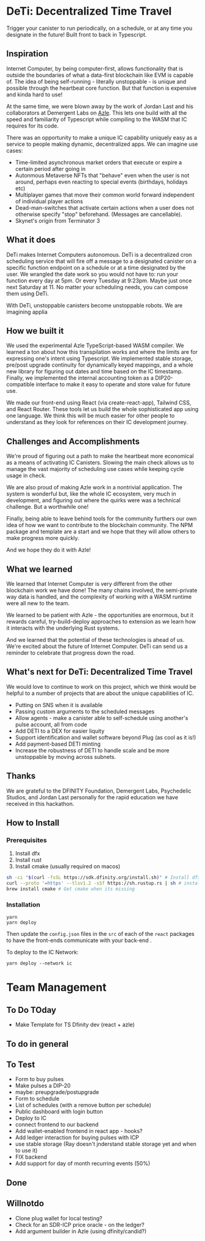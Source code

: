 # DeTi: Decentralized Time Travel

Trigger your canister to run periodically, on a schedule, or at any time you designate in the future! Built front to back in Typescript.

## Inspiration

Internet Computer, by being computer-first, allows functionality that is outside the boundaries of what a data-first blockchain like EVM is capable of. The idea of being self-running - literally unstoppable - is unique and possible through the heartbeat core function. But that function is expensive and kinda hard to use!

At the same time, we were blown away by the work of Jordan Last and his collaborators at Demergent Labs on [Azle](https://github.com/demergentlabs/azle). This lets one build with all the speed and familiarity of Typescript while compiling to the WASM that IC requires for its code.

There was an opportunity to make a unique IC capability uniquely easy as a service to people making dynamic, decentralized apps. We can imagine use cases:

- Time-limited asynchronous market orders that execute or expire a certain period after going in
- Autonmous Metaverse NFTs that "behave" even when the user is not around, perhaps even reacting to special events (birthdays, holidays etc)
- Multiplayer games that move their common world forward independent of individual player actions
- Dead-man-switches that activate certain actions when a user does not otherwise specify "stop" beforehand. (Messages are cancellable).
- Skynet's origin from Terminator 3

## What it does

DeTi makes Internet Computers autonomous. DeTi is a decentralized cron scheduling service that will fire off a message to a designated canister on a specific function endpoint on a schedule or at a time designated by the user. We wrangled the date work so you would not have to: run your function every day at 5pm. Or every Tuesday at 9:23pm. Maybe just once next Saturday at 11. No matter your scheduling needs, you can compose them using DeTi.

With DeTi, unstoppable canisters become unstoppable robots. We are imagining applia

## How we built it

We used the experimental Azle TypeScript-based WASM compiler. We learned a ton about how this transpilation works and where the limits are for expressing one's intent using Typescript. We implemented stable storage, pre/post upgrade continuity for dynamically keyed mappings, and a whole new library for figuring out dates and time based on the IC timestamp. Finally, we implemented the internal accounting token as a DIP20-compatible interface to make it easy to operate and store value for future use.

We made our front-end using React (via create-react-app), Tailwind CSS, and React Router. These tools let us build the whole sophisticated app using one language. We think this will be much easier for other people to understand as they look for references on their IC development journey.

## Challenges and Accomplishments

We're proud of figuring out a path to make the heartbeat more economical as a means of activating IC Canisters. Slowing the main check allows us to manage the vast majority of scheduling use cases while keeping cycle usage in check.

We are also proud of making Azle work in a nontrivial application. The system is wonderful but, like the whole IC ecosystem, very much in development, and figuring out where the quirks were was a technical challenge. But a worthwhile one!

Finally, being able to leave behind tools for the community furthers our own idea of how we want to contribute to the blockchain community. The NPM package and template are a start and we hope that they will allow others to make progress more quickly.

And we hope they do it with Azle!

## What we learned

We learned that Internet Computer is very different from the other blockchain work we have done! The many chains involved, the semi-private way data is handled, and the complexity of working with a WASM runtime were all new to the team.

We learned to be patient with Azle - the opportunities are enormous, but it rewards careful, try-build-deploy approaches to extension as we learn how it interacts with the underlying Rust systems.

And we learned that the potential of these technologies is ahead of us. We're excited about the future of Internet Computer. DeTi can send us a reminder to celebrate that progress down the road.

## What's next for DeTi: Decentralized Time Travel

We would love to continue to work on this project, which we think would be helpful to a number of projects that are about the unique capabilities of IC.

- Putting on SNS when it is available
- Passing custom arguments to the scheduled messages
- Allow agents - make a canister able to self-schedule using another's pulse account, all from code
- Add DETI to a DEX for easier liquity
- Support identification and wallet software beyond Plug (as cool as it is!)
- Add payment-based DETI minting
- Increase the robustness of DETI to handle scale and be more unstoppable by moving across subnets.

## Thanks

We are grateful to the DFINITY Foundation, Demergent Labs, Psychedelic Studios, and Jordan Last personally for the rapid education we have received in this hackathon.

## How to Install

### Prerequisites

1. Install dfx
2. Install rust
3. Install cmake (usually required on macos)

```bash
sh -ci "$(curl -fsSL https://sdk.dfinity.org/install.sh)" # Install dfx
curl --proto '=https' --tlsv1.2 -sSf https://sh.rustup.rs | sh # install Rust
brew install cmake # Get cmake when its missing
```

### Installation

```
yarn
yarn deploy
```

Then update the `config.json` files in the `src` of each of the `react` packages to have the front-ends communicate with your back-end .

To deploy to the IC Network:

```
yarn deploy --network ic
```

# Team Management

## To Do TOday

- Make Template for TS Dfinity dev (react + azle)

## To do in general

## To Test

- Form to buy pulses
- Make pulses a DIP-20
- maybe: preupgrade/postupgrade
- Form to schedule
- List of schedules (with a remove button per schedule)
- Public dashboard with login button
- Deploy to IC
- connect frontend to our backend
- Add wallet-enabled frontend in react app - hooks?
- Add ledger interaction for buying pulses with ICP
- use stable storage (Ray doesn't jnderstand stable storage yet and when to use it)
- FIX backend
- Add support for day of month recurring events (50%)

## Done

## Willnotdo

- Clone plug wallet for local testing?
- Check for an SDR-ICP price oracle - on the ledger?
- Add argument builder in Azle (using dfinity/candid?)
